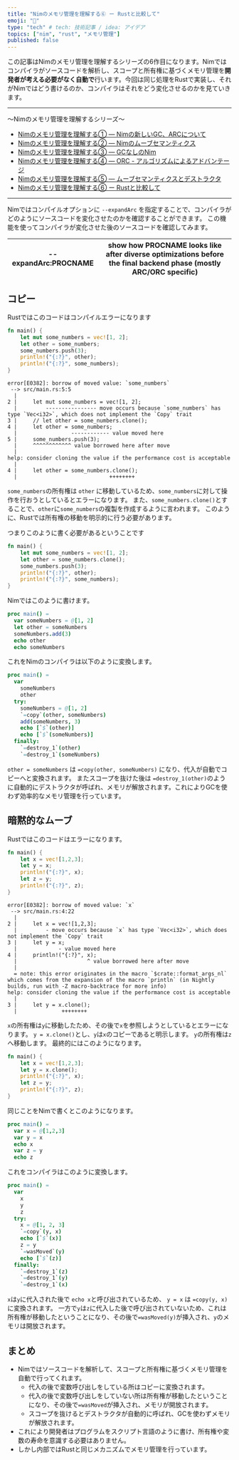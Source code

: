 ```yaml
---
title: "Nimのメモリ管理を理解する⑥ ー Rustと比較して"
emoji: "👑"
type: "tech" # tech: 技術記事 / idea: アイデア
topics: ["nim", "rust", "メモリ管理"]
published: false
---
```


この記事はNimのメモリ管理を理解するシリーズの6作目になります。Nimではコンパイラがソースコードを解析し、スコープと所有権に基づくメモリ管理を**開発者が考える必要がなく自動で**行います。今回は同じ処理をRustで実装し、それがNimではどう書けるのか、コンパイラはそれをどう変化させるのかを見ていきます。

---

〜Nimのメモリ管理を理解するシリーズ〜
- [Nimのメモリ管理を理解する① ― Nimの新しいGC、ARCについて](https://qiita.com/dumblepy/items/be660c17556d73aa3570)
- [Nimのメモリ管理を理解する② ― Nimのムーブセマンティクス](https://zenn.dev/dumblepy/articles/af2b2b9f8fd890)
- [Nimのメモリ管理を理解する③ ― GCなしのNim](https://zenn.dev/dumblepy/articles/0dcbc08aed1a25)
- [Nimのメモリ管理を理解する④ ― ORC - アルゴリズムによるアドバンテージ](https://zenn.dev/dumblepy/articles/efffa86d9177b1)
- [Nimのメモリ管理を理解する⑤ ― ムーブセマンティクスとデストラクタ](https://zenn.dev/dumblepy/articles/92bdd7afe1fc29)
- [Nimのメモリ管理を理解する⑥ ー Rustと比較して](https://zenn.dev/dumblepy/articles/d17f07bd973c6b)

---

Nimではコンパイルオプションに `--expandArc` を指定することで、コンパイラがどのようにソースコードを変化させたのかを確認することができます。
この機能を使ってコンパイラが変化させた後のソースコードを確認してみます。

|--expandArc:PROCNAME|show how PROCNAME looks like after diverse optimizations before the final backend phase (mostly ARC/ORC specific)|
|---|---|

## コピー
Rustではこのコードはコンパイルエラーになります

```rs
fn main() {
    let mut some_numbers = vec![1, 2];
    let other = some_numbers;
    some_numbers.push(3);
    println!("{:?}", other);
    println!("{:?}", some_numbers);
}
```

```
error[E0382]: borrow of moved value: `some_numbers`
 --> src/main.rs:5:5
  |
2 |     let mut some_numbers = vec![1, 2];
  |         ---------------- move occurs because `some_numbers` has type `Vec<i32>`, which does not implement the `Copy` trait
3 |     // let other = some_numbers.clone();
4 |     let other = some_numbers;
  |                 ------------ value moved here
5 |     some_numbers.push(3);
  |     ^^^^^^^^^^^^ value borrowed here after move
  |
help: consider cloning the value if the performance cost is acceptable
  |
4 |     let other = some_numbers.clone();
  |                             ++++++++
```

`some_numbers`の所有権は `other` に移動しているため、`some_numbers`に対して操作を行おうとしているとエラーになります。
また、`some_numbers.clone()`とすることで、`other`に`some_numbers`の複製を作成するように言われます。
このように、Rustでは所有権の移動を明示的に行う必要があります。

つまりこのように書く必要があるということです

```rs
fn main() {
    let mut some_numbers = vec![1, 2];
    let other = some_numbers.clone();
    some_numbers.push(3);
    println!("{:?}", other);
    println!("{:?}", some_numbers);
}
```

Nimではこのように書けます。

```nim
proc main() =
  var someNumbers = @[1, 2]
  let other = someNumbers
  someNumbers.add(3)
  echo other
  echo someNumbers
```

これをNimのコンパイラは以下のように変換します。

```nim
proc main() =
  var
    someNumbers
    other
  try:
    someNumbers = @[1, 2]
    `=copy`(other, someNumbers)
    add(someNumbers, 3)
    echo [`$`(other)]
    echo [`$`(someNumbers)]
  finally:
    `=destroy_1`(other)
    `=destroy_1`(someNumbers)
```

`other = someNumbers` は `=copy(other, someNumbers)` になり、代入が自動でコピーへと変換されます。
またスコープを抜けた後は `=destroy_1(other)`のように自動的にデストラクタが呼ばれ、メモリが解放されます。これによりGCを使わず効率的なメモリ管理を行っています。

## 暗黙的なムーブ
Rustではこのコードはエラーになります。

```rs
fn main() {
    let x = vec![1,2,3];
    let y = x;
    println!("{:?}", x);
    let z = y;
    println!("{:?}", z);
}
```

```
error[E0382]: borrow of moved value: `x`
 --> src/main.rs:4:22
  |
2 |     let x = vec![1,2,3];
  |         - move occurs because `x` has type `Vec<i32>`, which does not implement the `Copy` trait
3 |     let y = x;
  |             - value moved here
4 |     println!("{:?}", x);
  |                      ^ value borrowed here after move
  |
  = note: this error originates in the macro `$crate::format_args_nl` which comes from the expansion of the macro `println` (in Nightly builds, run with -Z macro-backtrace for more info)
help: consider cloning the value if the performance cost is acceptable
  |
3 |     let y = x.clone();
  |              ++++++++
```

`x`の所有権は`y`に移動したため、その後で`x`を参照しようとしているとエラーになります。
`y = x.clone()`とし、`y`は`x`のコピーであると明示します。
`y`の所有権は`z`へ移動します。
最終的にはこのようになります。

```rs
fn main() {
    let x = vec![1,2,3];
    let y = x.clone();
    println!("{:?}", x);
    let z = y;
    println!("{:?}", z);
}
```

同じことをNimで書くとこのようになります。

```nim
proc main() =
  var x = @[1,2,3]
  var y = x
  echo x
  var z = y
  echo z
```

これをコンパイラはこのように変換します。

```nim
proc main() =
  var
    x
    y
    z
  try:
    x = @[1, 2, 3]
    `=copy`(y, x)
    echo [`$`(x)]
    z = y
    `=wasMoved`(y)
    echo [`$`(z)]
  finally:
    `=destroy_1`(z)
    `=destroy_1`(y)
    `=destroy_1`(x)
```

`x`は`y`に代入された後で `echo x`と呼び出されているため、 `y = x` は `=copy(y, x)` に変換されます。
一方で`y`は`z`に代入した後で呼び出されていないため、これは所有権が移動したということになり、その後で`=wasMoved(y)`が挿入され、`y`のメモリは開放されます。

## まとめ
- Nimではソースコードを解析して、スコープと所有権に基づくメモリ管理を自動で行ってくれます。
  - 代入の後で変数呼び出しをしている所はコピーに変換されます。
  - 代入の後で変数呼び出しをしていない所は所有権が移動したということになり、その後で`=wasMoved`が挿入され、メモリが開放されます。
  - スコープを抜けるとデストラクタが自動的に呼ばれ、GCを使わずメモリが解放されます。
- これにより開発者はプログラムをスクリプト言語のように書け、所有権や変数の寿命を意識する必要はありません。
- しかし内部ではRustと同じメカニズムでメモリ管理を行っています。
